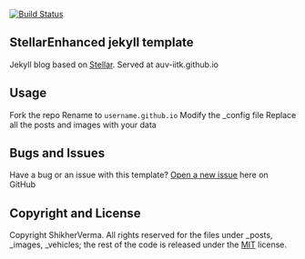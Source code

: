 [![Build Status](https://travis-ci.org/AUV-IITK/auv-iitk.github.io.svg?branch=master)](https://travis-ci.org/AUV-IITK/auv-iitk.github.io)

## StellarEnhanced jekyll template

Jekyll blog based on [Stellar](https://html5up.net/stellar). Served at auv-iitk.github.io

## Usage

Fork the repo
Rename to `username.github.io`
Modify the _config file
Replace all the posts and images with your data

## Bugs and Issues

Have a bug or an issue with this template? [Open a new issue](https://github.com/auv-iitk/auv-iitk.github.io/issues) here on GitHub

## Copyright and License

Copyright ShikherVerma. All rights reserved for the files under _posts, _images, _vehicles; the rest of the code is released under the [MIT](https://github.com/ShikherVerma/shikherverma.github.io/blob/gh-pages/LICENSE) license.